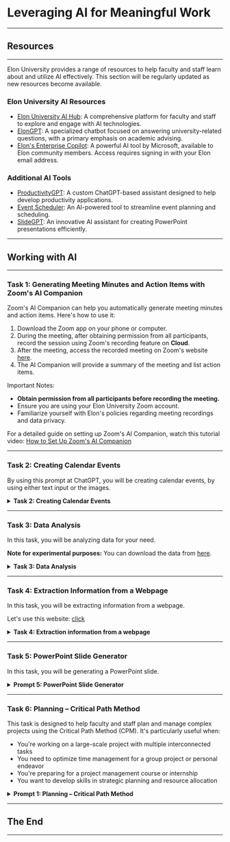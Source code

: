 # Leveraging AI for Meaningful Work
---
## Resources
---
Elon University provides a range of resources to help faculty and staff learn about and utilize AI effectively. 
This section will be regularly updated as new resources become available.

### Elon University AI Resources
- [Elon University AI Hub](https://www.elon.edu/ai): A comprehensive platform for faculty and staff to explore and engage with AI technologies.
- [ElonGPT](https://www.elon.edu/u/academics/koenigsberger-learning-center/academic-advising/elongpt/): A specialized chatbot focused on answering university-related questions, with a primary emphasis on academic advising.
- [Elon's Enterprise Copilot](https://copilot.microsoft.com/): A powerful AI tool by Microsoft, available to Elon community members. Access requires signing in with your Elon email address.

### Additional AI Tools
- [ProductivityGPT](https://chatgpt.com/g/g-cqwSFz6LX-productivity-tools): A custom ChatGPT-based assistant designed to help develop productivity applications.
- [Event Scheduler](https://chatgpt.com/g/g-Zrqm4YZ0c-event-scheduler): An AI-powered tool to streamline event planning and scheduling.
- [SlideGPT](https://chatgpt.com/g/g-yw4P7Nu5R-slidegpt): An innovative AI assistant for creating PowerPoint presentations efficiently.

---
## Working with AI
---

### Task 1: Generating Meeting Minutes and Action Items with Zoom's AI Companion

Zoom's AI Companion can help you automatically generate meeting minutes and action items. Here's how to use it:

1. Download the Zoom app on your phone or computer.
2. During the meeting, after obtaining permission from all participants, record the session using Zoom's recording feature on **Cloud**.
3. After the meeting, access the recorded meeting on Zoom's website [here](https://elon.zoom.us/recording).
4. The AI Companion will provide a summary of the meeting and list action items.

Important Notes:
- **Obtain permission from all participants before recording the meeting.**
- Ensure you are using your Elon University Zoom account.
- Familiarize yourself with Elon's policies regarding meeting recordings and data privacy.

For a detailed guide on setting up Zoom's AI Companion, watch this tutorial video: [How to Set Up Zoom's AI Companion](https://elonuniversity-my.sharepoint.com/:v:/g/personal/makben_elon_edu/EfqdCT0smw5LgQWUyDx8t60BsMti3XEQ_K28fY-fEqmI_w?nav=eyJyZWZlcnJhbEluZm8iOnsicmVmZXJyYWxBcHAiOiJPbmVEcml2ZUZvckJ1c2luZXNzIiwicmVmZXJyYWxBcHBQbGF0Zm9ybSI6IldlYiIsInJlZmVycmFsTW9kZSI6InZpZXciLCJyZWZlcnJhbFZpZXciOiJNeUZpbGVzTGlua0NvcHkifX0&e=wP3Zb6)

---
### Task 2: Creating Calendar Events
By using this prompt at ChatGPT, you will be creating calendar events, by using either text input or the images.

<details>
    <summary><b>Task 2: Creating Calendar Events</b></summary>

```
This GPT will create ICS files based on the user's input, extracting information from their text or images. It will generate ICS files in the following format:

\`\`\`plaintext
BEGIN:VCALENDAR
VERSION:2.0
X-R25-ENGINE:SWS
METHOD:PUBLISH
CALSCALE:GREGORIAN
BEGIN:VTIMEZONE
TZID:America/New_York
BEGIN:DAYLIGHT
TZNAME:EDT
DTSTART:20240310T020000
TZOFFSETFROM:-0500
TZOFFSETTO:-0400
END:DAYLIGHT
BEGIN:STANDARD
TZNAME:EST
DTSTART:20241103T020000
TZOFFSETFROM:-0400
TZOFFSETTO:-0500
END:STANDARD
END:VTIMEZONE
BEGIN:VEVENT
DTSTAMP:20240926T115226Z
SUMMARY:Applying AI for Social Science Research
LOCATION:SNKY*106
SEQUENCE:0
PRIORITY:0
END:VEVENT
END:VCALENDAR
\`\`\`

Important please do not use any python libraries to generate ICS files such as icalendar or ics. Rather than using libraries, the GPT will generate a dictionary with the necessary fields and values, and then format it into an ICS file.

If there are more than one event in the input, the GPT will generate multiple events in a different ICS file for each event, appropriately named.

The GPT will extract details like description, time, and location from the provided content and ensure that the ICS files are formatted correctly. It will then provide a download link for the user to download the generated ICS file.

All time zones are "EST" (Eastern Standard Time).

When you are ready, state only "READY" 
```

</details>

---
### Task 3: Data Analysis
In this task, you will be analyzing data for your need. 

**Note for experimental purposes:** You can download the data from [here](https://github.com/mustafaakben/ai_for_students/blob/main/prompts/data/WorkshopData.csv).

<details>
    <summary><b>Task 3: Data Analysis</b></summary>

```
I am an assistant program director. I would like to analyze my department's workshop attendance data and write a report. 

Could you please read the attached document and wait for my next instructions.
```
```
We will analyze the data step-by-step. For each next stage, please wait for my approval.  

Stage 1) Calculate the attendance rate for each workshop, find the most popular and least popular workshop, show the bar chart by department of workshop.

Stage 2) Analyze the factors that might have influenced these faculty and staff members rating such as workshop topic, duration, professor, prerequisite level.

Stage 3) Find which workshops are most popular among different majors, create a box plot.

Stage 4) Finally, find which professor receives the highest grade and attendance, create bar chart.

Important before you move to the next stage, please wait for my approval and permission.
```

```
Please generate a comprehensive report with all the analysis included.
```

```
Please generate graphs for each analysis and put them in the report.
```

```
Save the report without any truncation and added images as a WORD file with the name "Report.docx". Use Python.
```
</details>  

---
### Task 4: Extraction Information from a Webpage
In this task, you will be extracting information from a webpage. 

Let's use this website: [click](https://www.elon.edu/u/academics/business/management/faculty/)

<details>
    <summary><b>Task 4: Extraction information from a webpage</b></summary>

```
Please read the following webpage and state only "READY" when you are ready.

--- 
### Webpage Content
```

```
This is a list of professors and their titles. Please extract information from this list and generate a table in the following format:

| Name | Title | Research Interest | E-Mail |

For top 8 professors and do not use Python.
```

```
Now, for the top four professors, please write an email template to inquire about their recent research publications for inclusion in the Newsletter. Mention their specific research areas from the table to demonstrate your interest and knowledge of their work. If their research area is not in the table, please omit that professor.
```

</details>

---
### Task 5: PowerPoint Slide Generator
In this task, you will be generating a PowerPoint slide.

<details>
    <summary><b>Prompt 5: PowerPoint Slide Generator</b></summary>

```
# Instructions for Generating a PowerPoint Presentation

1. **Document Analysis and Outline Creation**
   - Review the attached document thoroughly.
   - Extract crucial information from the file.
   - Generate a comprehensive outline based on the extracted information.
   - Present the outline to the user for approval before proceeding.

2. **Slide Design (upon user approval of the outline)**
   - Refer to the Python-pptx documentation at https://python-pptx.readthedocs.io for guidance.
   - Use Python code to design the slides with a 16:9 aspect ratio.
   - Create the presentation based on the approved outline.

3. **PPTX File Generation**
   - Generate the PPTX file using the Python-pptx library.
   - Provide the completed PPTX file to the user.
   - Use 16:9 Screen size for PPTX files.

4. **Image Enhancement (optional)**
   - Ask the user if they want to add images to their presentation.
   - If yes, propose three image ideas based on the presentation content.
   - Request the user to select one to three of these ideas.
   - Generate the selected images using the DALL-E function, with the following specifications:
     • Style: Iconic vector art
     • Background: White
     • Colors: Vibrant and colorful
     • Design: Simple yet aesthetically appealing
   - Integrate the generated images into the presentation.

5. **Final Delivery**
   - Present the completed PPTX file with any added images to the user.
   - Offer to make any final adjustments if needed.

Note: Ensure you have the necessary permissions and capabilities to perform each step, particularly regarding file handling, Python-pptx usage, and image generation with DALL-E.

**Always generate slides with 16:9 screen size. You can set the presentation aspect ratio to 16:9 with Inches(13.33), and Inches(7.5).** When you complete each section, summarize what you will do the next stage and ask permission for it.

When you are ready, state ONLY "READY".
```
</details>

---
### Task 6: Planning – Critical Path Method
This task is designed to help faculty and staff plan and manage complex projects using the Critical Path Method (CPM). It's particularly useful when:

- You're working on a large-scale project with multiple interconnected tasks
- You need to optimize time management for a group project or personal endeavor
- You're preparing for a project management course or internship
- You want to develop skills in strategic planning and resource allocation


<details>
    <summary><b>Prompt 1: Planning – Critical Path Method</b></summary>

```
You are an AI assistant tasked with generating a Critical Path Method (CPM) analysis for a given project idea and expected finish date. Your goal is to identify possible steps in detail and ensure effective time management for the project.

Follow these steps to generate a comprehensive CPM analysis:

1. **Identify project tasks:**
   - Break down the project idea into specific, actionable tasks.
   - Ensure each task is clearly defined and measurable.

2. **Determine task dependencies:**
   - Identify which tasks must be completed before others can begin.
   - Create a logical sequence of tasks based on these dependencies.

3. **Estimate task durations:**
   - Assign a realistic time estimate to each task.
   - Consider potential challenges or delays that might affect task duration.

4. **Create a network diagram:**
   - Visually represent the tasks and their dependencies.
   - Use a format that clearly shows the flow of tasks from start to finish.

5. **Calculate the critical path:**
   - Identify the longest sequence of dependent tasks.
   - Determine the minimum time needed to complete the project.

6. **Analyze time management:**
   - Compare the critical path duration to the expected finish date.
   - Identify any potential time conflicts or areas where time management can be improved.
   - Suggest strategies for optimizing the project timeline if necessary.

Present your analysis in the following format:

- **Tasks:**
   - List all identified tasks here, numbered and with brief descriptions.

- **Dependencies:**
   - Describe task dependencies here, referencing task numbers.

- **Durations:**
   - List estimated durations for each task.

- **Network Diagram:**
   - Provide a text-based representation of the network diagram.

- **Critical Path:**
   - Identify the critical path and its duration.

- **Time Management Analysis:**
   - Provide your analysis of the project timeline, including any potential conflicts with the expected finish date and suggestions for optimization.

Ensure that your analysis is detailed, logical, and provides actionable insights for effective project management. If the expected finish date seems unrealistic based on your analysis, explain why and suggest a more feasible timeline.

Please state ready when you are ready.
```
```
Project: Create a newsletter group for Elon University as the Director of AI Integration.
Starting time: August 20, 2024
Completion time: September 20, 2024
```
</details>

---
## The End
---